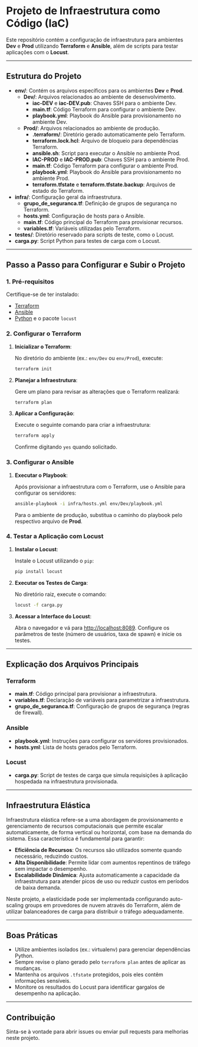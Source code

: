 # Projeto de Infraestrutura como Código (IaC)

Este repositório contém a configuração de infraestrutura para ambientes **Dev** e **Prod** utilizando **Terraform** e **Ansible**, além de scripts para testar aplicações com o **Locust**.

---

## Estrutura do Projeto

- **env/**: Contém os arquivos específicos para os ambientes **Dev** e **Prod**.
  - **Dev/**: Arquivos relacionados ao ambiente de desenvolvimento.
    - **iac-DEV** e **iac-DEV.pub**: Chaves SSH para o ambiente Dev.
    - **main.tf**: Código Terraform para configurar o ambiente Dev.
    - **playbook.yml**: Playbook do Ansible para provisionamento no ambiente Dev.
  - **Prod/**: Arquivos relacionados ao ambiente de produção.
    - **.terraform/**: Diretório gerado automaticamente pelo Terraform.
    - **terraform.lock.hcl**: Arquivo de bloqueio para dependências Terraform.
    - **ansible.sh**: Script para executar o Ansible no ambiente Prod.
    - **IAC-PROD** e **IAC-PROD.pub**: Chaves SSH para o ambiente Prod.
    - **main.tf**: Código Terraform para configurar o ambiente Prod.
    - **playbook.yml**: Playbook do Ansible para provisionamento no ambiente Prod.
    - **terraform.tfstate** e **terraform.tfstate.backup**: Arquivos de estado do Terraform.
- **infra/**: Configuração geral da infraestrutura.
  - **grupo_de_seguranca.tf**: Definição de grupos de segurança no Terraform.
  - **hosts.yml**: Configuração de hosts para o Ansible.
  - **main.tf**: Código principal do Terraform para provisionar recursos.
  - **variables.tf**: Variáveis utilizadas pelo Terraform.
- **testes/**: Diretório reservado para scripts de teste, como o Locust.
- **carga.py**: Script Python para testes de carga com o Locust.

---

## Passo a Passo para Configurar e Subir o Projeto

### 1. Pré-requisitos

Certifique-se de ter instalado:

- [Terraform](https://www.terraform.io/downloads)
- [Ansible](https://docs.ansible.com/ansible/latest/installation_guide/intro_installation.html)
- [Python](https://www.python.org/downloads) e o pacote `locust`

### 2. Configurar o Terraform

1. **Inicializar o Terraform**:
   
   No diretório do ambiente (ex.: `env/Dev` ou `env/Prod`), execute:

   ```bash
   terraform init
   ```

2. **Planejar a Infraestrutura**:

   Gere um plano para revisar as alterações que o Terraform realizará:

   ```bash
   terraform plan
   ```

3. **Aplicar a Configuração**:

   Execute o seguinte comando para criar a infraestrutura:

   ```bash
   terraform apply
   ```

   Confirme digitando `yes` quando solicitado.

### 3. Configurar o Ansible

1. **Executar o Playbook**:

   Após provisionar a infraestrutura com o Terraform, use o Ansible para configurar os servidores:

   ```bash
   ansible-playbook -i infra/hosts.yml env/Dev/playbook.yml
   ```

   Para o ambiente de produção, substitua o caminho do playbook pelo respectivo arquivo de **Prod**.

### 4. Testar a Aplicação com Locust

1. **Instalar o Locust**:

   Instale o Locust utilizando o `pip`:

   ```bash
   pip install locust
   ```

2. **Executar os Testes de Carga**:

   No diretório raiz, execute o comando:

   ```bash
   locust -f carga.py
   ```

3. **Acessar a Interface do Locust**:

   Abra o navegador e vá para [http://localhost:8089](http://localhost:8089). Configure os parâmetros de teste (número de usuários, taxa de spawn) e inicie os testes.

---

## Explicação dos Arquivos Principais

### Terraform

- **main.tf**: Código principal para provisionar a infraestrutura.
- **variables.tf**: Declaração de variáveis para parametrizar a infraestrutura.
- **grupo_de_seguranca.tf**: Configuração de grupos de segurança (regras de firewall).

### Ansible

- **playbook.yml**: Instruções para configurar os servidores provisionados.
- **hosts.yml**: Lista de hosts gerados pelo Terraform.

### Locust

- **carga.py**: Script de testes de carga que simula requisições à aplicação hospedada na infraestrutura provisionada.

---

## Infraestrutura Elástica

Infraestrutura elástica refere-se a uma abordagem de provisionamento e gerenciamento de recursos computacionais que permite escalar automaticamente, de forma vertical ou horizontal, com base na demanda do sistema. Essa característica é fundamental para garantir:

- **Eficiência de Recursos**: Os recursos são utilizados somente quando necessário, reduzindo custos.
- **Alta Disponibilidade**: Permite lidar com aumentos repentinos de tráfego sem impactar o desempenho.
- **Escalabilidade Dinâmica**: Ajusta automaticamente a capacidade da infraestrutura para atender picos de uso ou reduzir custos em períodos de baixa demanda.

Neste projeto, a elasticidade pode ser implementada configurando auto-scaling groups em provedores de nuvem através do Terraform, além de utilizar balanceadores de carga para distribuir o tráfego adequadamente.

---

## Boas Práticas

- Utilize ambientes isolados (ex.: virtualenv) para gerenciar dependências Python.
- Sempre revise o plano gerado pelo `terraform plan` antes de aplicar as mudanças.
- Mantenha os arquivos `.tfstate` protegidos, pois eles contêm informações sensíveis.
- Monitore os resultados do Locust para identificar gargalos de desempenho na aplicação.

---

## Contribuição

Sinta-se à vontade para abrir issues ou enviar pull requests para melhorias neste projeto.
